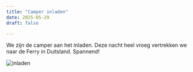 ```yaml
---
title: "Camper inladen"
date: 2025-05-29
draft: false

---
```


We zijn de camper aan het inladen. Deze nacht heel vroeg vertrekken we naar de Ferry in Duitsland.
Spannend!

![inladen](/images/2025-05-29-inladen.jpg)
